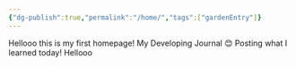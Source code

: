 ```yaml
---
{"dg-publish":true,"permalink":"/home/","tags":["gardenEntry"]}
---
```


Hellooo
this is my first homepage!
My Developing Journal 😊 Posting what I learned today!
Hellooo